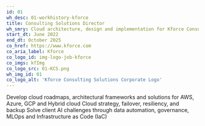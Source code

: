 ```yaml
---
id: 01
wh_desc: 01-workhistory-kforce
title: Consulting Solutions Director
wh_smry: Cloud architecture, design and implementation for Kforce Consulting clients
start_dt: June 2022
end_dt: October 2025
co_href: https://www.kforce.com
co_aria_label: Kforce
co_logo_id: img-logo-job-kforce
co_imgs: kfImg
co_logo_src: 01-KCS.png
wh_img_id: 01
co_logo_alt: 'Kforce Consulting Solutions Corporate Logo'
---
```

Develop cloud roadmaps, architectural frameworks and solutions for AWS, Azure, GCP and Hybrid cloud
Cloud strategy, failover, resiliency, and backup 
Solve client AI challenges through data automation, governance, MLOps and Infrastructure as Code (IaC)